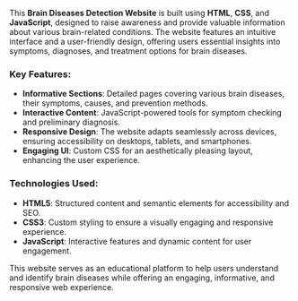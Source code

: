 This **Brain Diseases Detection Website** is built using **HTML**, **CSS**, and **JavaScript**, designed to raise awareness and provide valuable information about various brain-related conditions. The website features an intuitive interface and a user-friendly design, offering users essential insights into symptoms, diagnoses, and treatment options for brain diseases.

### Key Features:
- **Informative Sections**: Detailed pages covering various brain diseases, their symptoms, causes, and prevention methods.
- **Interactive Content**: JavaScript-powered tools for symptom checking and preliminary diagnosis.
- **Responsive Design**: The website adapts seamlessly across devices, ensuring accessibility on desktops, tablets, and smartphones.
- **Engaging UI**: Custom CSS for an aesthetically pleasing layout, enhancing the user experience.

### Technologies Used:
- **HTML5**: Structured content and semantic elements for accessibility and SEO.
- **CSS3**: Custom styling to ensure a visually engaging and responsive experience.
- **JavaScript**: Interactive features and dynamic content for user engagement.

This website serves as an educational platform to help users understand and identify brain diseases while offering an engaging, informative, and responsive web experience.
